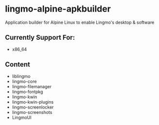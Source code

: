 # lingmo-alpine-apkbuilder
Application builder for Alpine Linux to enable Lingmo's desktop &amp; software

## Currently Support For:
- x86_64

## Content
- liblingmo
- lingmo-core
- lingmo-filemanager
- lingmo-fontpkg
- lingmo-kwin
- lingmo-kwin-plugins
- lingmo-screenlocker
- lingmo-screenshots
- LingmoUI